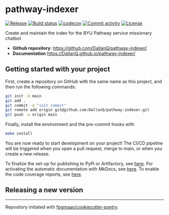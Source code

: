 # pathway-indexer

[![Release](https://img.shields.io/github/v/release/DallanQ/pathway-indexer)](https://img.shields.io/github/v/release/DallanQ/pathway-indexer)
[![Build status](https://img.shields.io/github/actions/workflow/status/DallanQ/pathway-indexer/main.yml?branch=main)](https://github.com/DallanQ/pathway-indexer/actions/workflows/main.yml?query=branch%3Amain)
[![codecov](https://codecov.io/gh/DallanQ/pathway-indexer/branch/main/graph/badge.svg)](https://codecov.io/gh/DallanQ/pathway-indexer)
[![Commit activity](https://img.shields.io/github/commit-activity/m/DallanQ/pathway-indexer)](https://img.shields.io/github/commit-activity/m/DallanQ/pathway-indexer)
[![License](https://img.shields.io/github/license/DallanQ/pathway-indexer)](https://img.shields.io/github/license/DallanQ/pathway-indexer)

Create and maintain the index for the BYU Pathway service missionary chatbot

- **Github repository**: <https://github.com/DallanQ/pathway-indexer/>
- **Documentation** <https://DallanQ.github.io/pathway-indexer/>

## Getting started with your project

First, create a repository on GitHub with the same name as this project, and then run the following commands:

```bash
git init -b main
git add .
git commit -m "init commit"
git remote add origin git@github.com:DallanQ/pathway-indexer.git
git push -u origin main
```

Finally, install the environment and the pre-commit hooks with

```bash
make install
```

You are now ready to start development on your project!
The CI/CD pipeline will be triggered when you open a pull request, merge to main, or when you create a new release.

To finalize the set-up for publishing to PyPi or Artifactory, see [here](https://fpgmaas.github.io/cookiecutter-poetry/features/publishing/#set-up-for-pypi).
For activating the automatic documentation with MkDocs, see [here](https://fpgmaas.github.io/cookiecutter-poetry/features/mkdocs/#enabling-the-documentation-on-github).
To enable the code coverage reports, see [here](https://fpgmaas.github.io/cookiecutter-poetry/features/codecov/).

## Releasing a new version



---

Repository initiated with [fpgmaas/cookiecutter-poetry](https://github.com/fpgmaas/cookiecutter-poetry).
